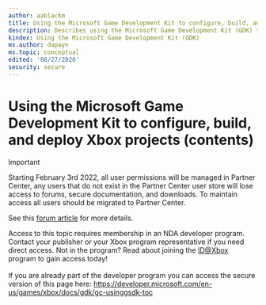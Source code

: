 ```yaml
---
author: aablackm
title: Using the Microsoft Game Development Kit to configure, build, and deploy Xbox projects (contents)
description: Describes using the Microsoft Game Development Kit (GDK) to configure, build, and deploy Xbox projects.
kindex: Using the Microsoft Game Development Kit (GDK)
ms.author: dapayn
ms.topic: conceptual
edited: '08/27/2020'
security: secure
---
```


# Using the Microsoft Game Development Kit to configure, build, and deploy Xbox projects (contents)
> [!IMPORTANT]
> Starting February 3rd 2022, all user permissions will be managed in Partner Center, any users that do not exist in the Partner Center user store will lose access to forums, secure documentation, and downloads. To maintain access all users should be migrated to Partner Center. <p></p>See this <a href="https://forums.xboxlive.com/articles/132187/breaking-change-user-access-for-forums-secure-docu.html">forum article</a> for more details.  

 Access to this topic requires membership in an NDA developer program. Contact your publisher or your Xbox program representative if you need direct access. Not in the program? Read about joining the <a href="https://www.xbox.com/Developers/id">ID@Xbox</a> program to gain access today!  <br/><br/>If you are already part of the developer program you can access the secure version of this page here: <a target="_blank" href="https://developer.microsoft.com/en-us/games/xbox/docs/gdk/gc-usinggsdk-toc">https://developer.microsoft.com/en-us/games/xbox/docs/gdk/gc-usinggsdk-toc</a>